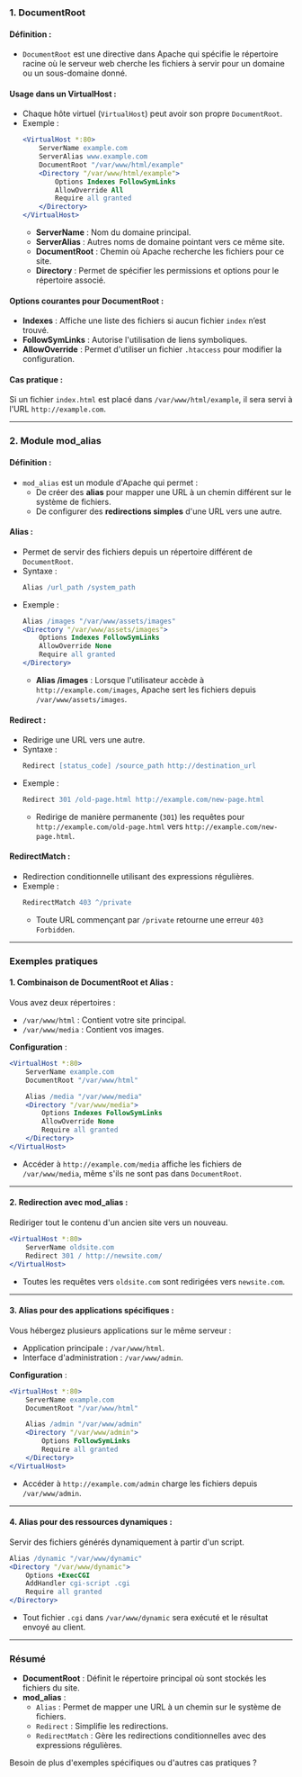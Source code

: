 ### **1. DocumentRoot**
#### **Définition** :
- `DocumentRoot` est une directive dans Apache qui spécifie le répertoire racine où le serveur web cherche les fichiers à servir pour un domaine ou un sous-domaine donné.

#### **Usage dans un VirtualHost** :
- Chaque hôte virtuel (`VirtualHost`) peut avoir son propre `DocumentRoot`.
- Exemple :
  ```apache
  <VirtualHost *:80>
      ServerName example.com
      ServerAlias www.example.com
      DocumentRoot "/var/www/html/example"
      <Directory "/var/www/html/example">
          Options Indexes FollowSymLinks
          AllowOverride All
          Require all granted
      </Directory>
  </VirtualHost>
  ```
  - **ServerName** : Nom du domaine principal.
  - **ServerAlias** : Autres noms de domaine pointant vers ce même site.
  - **DocumentRoot** : Chemin où Apache recherche les fichiers pour ce site.
  - **Directory** : Permet de spécifier les permissions et options pour le répertoire associé.

#### **Options courantes pour DocumentRoot** :
- **Indexes** : Affiche une liste des fichiers si aucun fichier `index` n’est trouvé.
- **FollowSymLinks** : Autorise l'utilisation de liens symboliques.
- **AllowOverride** : Permet d'utiliser un fichier `.htaccess` pour modifier la configuration.

#### **Cas pratique** :
Si un fichier `index.html` est placé dans `/var/www/html/example`, il sera servi à l'URL `http://example.com`.

---

### **2. Module mod_alias**
#### **Définition** :
- `mod_alias` est un module d'Apache qui permet :
  - De créer des **alias** pour mapper une URL à un chemin différent sur le système de fichiers.
  - De configurer des **redirections simples** d'une URL vers une autre.

#### **Alias** :
- Permet de servir des fichiers depuis un répertoire différent de `DocumentRoot`.
- Syntaxe :
  ```apache
  Alias /url_path /system_path
  ```
- Exemple :
  ```apache
  Alias /images "/var/www/assets/images"
  <Directory "/var/www/assets/images">
      Options Indexes FollowSymLinks
      AllowOverride None
      Require all granted
  </Directory>
  ```
  - **Alias /images** : Lorsque l'utilisateur accède à `http://example.com/images`, Apache sert les fichiers depuis `/var/www/assets/images`.

#### **Redirect** :
- Redirige une URL vers une autre.
- Syntaxe :
  ```apache
  Redirect [status_code] /source_path http://destination_url
  ```
- Exemple :
  ```apache
  Redirect 301 /old-page.html http://example.com/new-page.html
  ```
  - Redirige de manière permanente (`301`) les requêtes pour `http://example.com/old-page.html` vers `http://example.com/new-page.html`.

#### **RedirectMatch** :
- Redirection conditionnelle utilisant des expressions régulières.
- Exemple :
  ```apache
  RedirectMatch 403 ^/private
  ```
  - Toute URL commençant par `/private` retourne une erreur `403 Forbidden`.

---

### **Exemples pratiques**
#### **1. Combinaison de DocumentRoot et Alias** :
Vous avez deux répertoires :
- `/var/www/html` : Contient votre site principal.
- `/var/www/media` : Contient vos images.

**Configuration** :
```apache
<VirtualHost *:80>
    ServerName example.com
    DocumentRoot "/var/www/html"

    Alias /media "/var/www/media"
    <Directory "/var/www/media">
        Options Indexes FollowSymLinks
        AllowOverride None
        Require all granted
    </Directory>
</VirtualHost>
```
- Accéder à `http://example.com/media` affiche les fichiers de `/var/www/media`, même s'ils ne sont pas dans `DocumentRoot`.

---

#### **2. Redirection avec mod_alias** :
Rediriger tout le contenu d'un ancien site vers un nouveau.
```apache
<VirtualHost *:80>
    ServerName oldsite.com
    Redirect 301 / http://newsite.com/
</VirtualHost>
```
- Toutes les requêtes vers `oldsite.com` sont redirigées vers `newsite.com`.

---

#### **3. Alias pour des applications spécifiques** :
Vous hébergez plusieurs applications sur le même serveur :
- Application principale : `/var/www/html`.
- Interface d'administration : `/var/www/admin`.

**Configuration** :
```apache
<VirtualHost *:80>
    ServerName example.com
    DocumentRoot "/var/www/html"

    Alias /admin "/var/www/admin"
    <Directory "/var/www/admin">
        Options FollowSymLinks
        Require all granted
    </Directory>
</VirtualHost>
```
- Accéder à `http://example.com/admin` charge les fichiers depuis `/var/www/admin`.

---

#### **4. Alias pour des ressources dynamiques** :
Servir des fichiers générés dynamiquement à partir d'un script.
```apache
Alias /dynamic "/var/www/dynamic"
<Directory "/var/www/dynamic">
    Options +ExecCGI
    AddHandler cgi-script .cgi
    Require all granted
</Directory>
```
- Tout fichier `.cgi` dans `/var/www/dynamic` sera exécuté et le résultat envoyé au client.

---

### **Résumé**
- **DocumentRoot** : Définit le répertoire principal où sont stockés les fichiers du site.
- **mod_alias** :
  - `Alias` : Permet de mapper une URL à un chemin sur le système de fichiers.
  - `Redirect` : Simplifie les redirections.
  - `RedirectMatch` : Gère les redirections conditionnelles avec des expressions régulières.

Besoin de plus d'exemples spécifiques ou d'autres cas pratiques ?